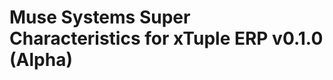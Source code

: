 Muse Systems Super Characteristics for xTuple ERP v0.1.0 (Alpha)
================================================================